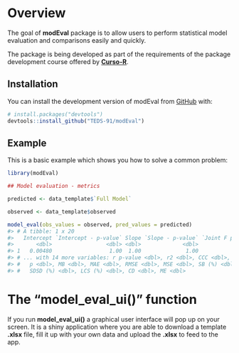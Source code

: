 
<!-- README.md is generated from README.Rmd. Please edit that file -->

# Overview

<!-- badges: start -->
<!-- badges: end -->

The goal of **modEval** package is to allow users to perform statistical
model evaluation and comparisons easily and quickly.

The package is being developed as part of the requirements of the
package development course offered by
[**Curso-R**](https://curso-r.com/).

## Installation

You can install the development version of modEval from
[GitHub](https://github.com/) with:

``` r
# install.packages("devtools")
devtools::install_github("TEDS-91/modEval")
```

## Example

This is a basic example which shows you how to solve a common problem:

``` r
library(modEval)

## Model evaluation - metrics

predicted <- data_template$`Full Model`

observed <- data_template$observed

model_eval(obs_values = observed, pred_values = predicted)
#> # A tibble: 1 x 20
#>   Intercept `Intercept - p-value` Slope `Slope - p-value` `Joint F p-valu~     r
#>       <dbl>                 <dbl> <dbl>             <dbl>            <dbl> <dbl>
#> 1   0.00480                  1.00  1.00              1.00             1.00 0.857
#> # ... with 14 more variables: r p-value <dbl>, r2 <dbl>, CCC <dbl>, Cb <dbl>,
#> #   p <dbl>, MB <dbl>, MAE <dbl>, RMSE <dbl>, MSE <dbl>, SB (%) <dbl>,
#> #   SDSD (%) <dbl>, LCS (%) <dbl>, CD <dbl>, ME <dbl>
```

# The “model_eval_ui()” function

If you run **model_eval_ui()** a graphical user interface will pop up on
your screen. It is a shiny application where you are able to download a
template **.xlsx** file, fill it up with your own data and upload the
**.xlsx** to feed to the app.
